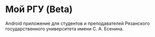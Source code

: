 # Мой РГУ (Beta)
Android приложение для студентов и преподавателей Рязанского государственного университета имени С. А. Есенина.